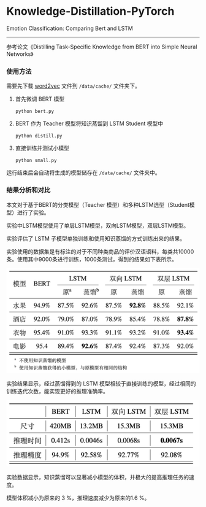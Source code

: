 # Knowledge-Distillation-PyTorch

Emotion Classification: Comparing Bert and LSTM

---

参考论文《Distilling Task-Specific Knowledge from BERT into Simple Neural Networks》

### 使用方法

需要先下载 [word2vec](https://drive.google.com/file/d/1LgdxEJ78Y3BnHPeQLjnwLLVzz_oI760r/view?usp=sharing) 文件到 `/data/cache/` 文件夹下。

1. 首先微调 BERT 模型

   ```
   python bert.py
   ```

2. BERT 作为 Teacher 模型将知识蒸馏到 LSTM Student 模型中

   ```
   python distill.py
   ```

3. 直接训练并测试小模型

   ```
   python small.py
   ```

运行结束后会自动将生成的模型储存在 `/data/cache/` 文件夹中。

### 结果分析和对比

本文对于基于BERT的分类模型（Teacher 模型）和多种LSTM选型（Student模型）进行了实验。

实验中LSTM模型使用了单层LSTM模型，双向LSTM模型，双层LSTM模型。

实验评估了 LSTM 子模型单独训练和使用知识蒸馏的方式训练出来的结果。

实验使用的数据集是有标注的对于不同种类商品的评价汉语语料，每类共10000条。使用其中9000条进行训练，1000条测试，得到的结果如下表所示。

![KD1](img/KD1.png)

实验结果显示，经过蒸馏得到的 LSTM 模型相较于直接训练的模型，经过相同的训练迭代次数，能实现更好的推理准确率。

![KD2](img/KD2.png)

实验数据显示，知识蒸馏可以显著减小模型的体积，并极大的提高推理任务的速度。

模型体积减小为原来的 3 %，推理速度减少为原来的1.6 %。

